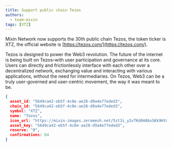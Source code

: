 ```yaml
---
title: Support public chain Tezos
authors:
  - team-mixin
tags: [XTZ]
---
```


Mixin Network now supports the 30th public chain Tezos, the token ticker is XTZ, the official website is [https://tezos.com/](https://tezos.com/).

<!-- truncate -->

Tezos is designed to power the Web3 revolution. The future of the internet is being built on Tezos–with user participation and governance at its core. Users can directly and frictionlessly interface with each other over a decentralized network, exchanging value and interacting with various applications, without the need for intermediaries. On Tezos, Web3 can be a truly user-governed and user-centric movement, the way it was meant to be.

```json
{
  asset_id: "5649ca42-eb5f-4c0e-ae28-d9a4e77eded3",
  chain_id: "5649ca42-eb5f-4c0e-ae28-d9a4e77eded3",
  symbol: "XTZ",
  name: "Tezos",
  icon_url: "https://mixin-images.zeromesh.net/5st3i_y2vTKd6HAbxSKk9HtC68oj_m5BowKpXNzzgjiSnYQRLfF14pFS_4pMCNQVjjQyA6EO6E5Gn_BhyGv02OA=s128";;,
  asset_key: "5649ca42-eb5f-4c0e-ae28-d9a4e77eded3",
  reserve: "0",
  confirmations: 64
}
```
